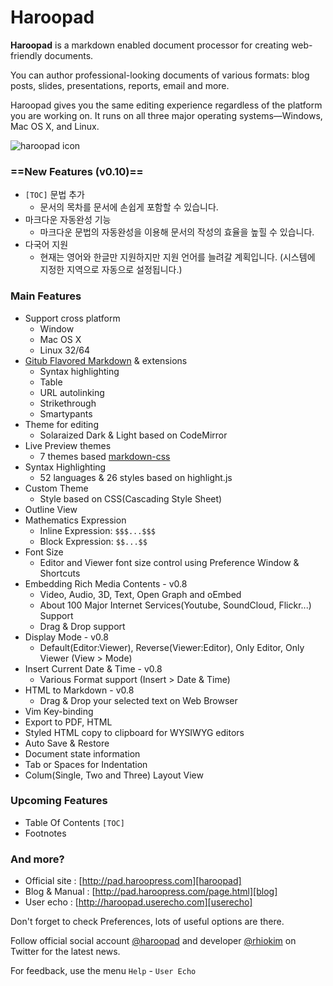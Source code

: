 # Haroopad

**Haroopad** is a markdown enabled document processor for creating web-friendly documents.

You can author professional-looking documents of various formats: blog posts, slides, presentations, reports, email and more.

Haroopad gives you the same editing experience regardless of the platform you are working on. It runs on all three major operating systems—Windows, Mac OS X, and Linux.

![haroopad icon](http://pad.haroopress.com/assets/images/logo-small.png)

### ==New Features (v0.10)==

* `[TOC]` 문법 추가
	- 문서의 목차를 문서에 손쉽게 포함할 수 있습니다.
* 마크다운 자동완성 기능
	- 마크다운 문법의 자동완성을 이용해 문서의 작성의 효율을 높힐 수 있습니다.
* 다국어 지원
	- 현재는 영어와 한글만 지원하지만 지원 언어를 늘려갈 계획입니다. (시스템에 지정한 지역으로 자동으로 설정됩니다.)

### Main Features

* Support cross platform
  - Window
  - Mac OS X
  - Linux 32/64
* [Gitub Flavored Markdown](http://github.github.com/github-flavored-markdown/) & extensions
	- Syntax highlighting
	- Table
	- URL autolinking
	- Strikethrough
	- Smartypants
* Theme for editing
	- Solaraized Dark & Light based on CodeMirror
* Live Preview themes
	- 7 themes based [markdown-css](https://github.com/rhiokim/markdown-css)
* Syntax Highlighting
	- 52 languages & 26 styles based on highlight.js
* Custom Theme
  - Style based on CSS(Cascading Style Sheet)
* Outline View
* Mathematics Expression
	- Inline Expression: `$$$...$$$`
	- Block Expression: `$$...$$`
* Font Size
	- Editor and Viewer font size control using Preference Window & Shortcuts
* Embedding Rich Media Contents - v0.8
	- Video, Audio, 3D, Text, Open Graph and oEmbed
	- About 100 Major Internet Services(Youtube, SoundCloud, Flickr...) Support
	- Drag & Drop support
* Display Mode - v0.8
	- Default(Editor:Viewer), Reverse(Viewer:Editor), Only Editor, Only Viewer (View > Mode)
* Insert Current Date & Time - v0.8
	- Various Format support (Insert > Date & Time)
* HTML to Markdown - v0.8
	- Drag & Drop your selected text on Web Browser
* Vim Key-binding
* Export to PDF, HTML
* Styled HTML copy to clipboard for WYSIWYG editors
* Auto Save & Restore
* Document state information
* Tab or Spaces for Indentation
* Colum(Single, Two and Three) Layout View

### Upcoming Features

* Table Of Contents `[TOC]`
* Footnotes

### And more?

* Official site : [http://pad.haroopress.com][haroopad]
* Blog & Manual : [http://pad.haroopress.com/page.html][blog]
* User echo : [http://haroopad.userecho.com][userecho]

Don't forget to check Preferences, lots of useful options are there.

Follow official social account [@haroopad](https://twitter.com/haroopad) and developer [@rhiokim](https://twitter.com/rhiokim) on Twitter for the latest news.

For feedback, use the menu `Help` - `User Echo`

[haroopad]: http://pad.haroopress.com
[blog]: http://pad.haroopress.com/page.html
[userecho]: http://haroopad.userecho.com